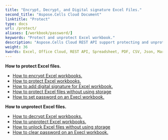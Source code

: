```yaml
---
title: "Encrypt, Decrypt, and Digital signature Excel Files."
second_title: "Aspose.Cells Cloud Document"
linktitle: "Protect"
type: docs
url: /protect/
aliases: [/workbook/password/]
keywords: "Protect and unprotect Excel workbook."
description: "Aspose.Cells Cloud REST API support protecting and unprotecting Excel workbook. SDK support kinds of development languages. They include Android, C#, Go, Java, NodeJS, Perl, PHP, Python, Ruby, and swift."
weight: 36
kwords: Excel, Office Cloud, REST API, Spreadsheet, PDF, CSV, Json, Markdwon, Protect workbook
---
```





**How to protect Excel files.**

- [How to encrypt Excel workbooks.](/cells/excel-file-encrypt/)
- [How to protect Excel workbooks.](/cells/protect-excel-file/)
- [How to add digital signature for Excel workbook.](/cells/excel-digital-signature/)
- [How to protect Excel files without using storage](/cells/protect-excel-files/)
- [How to set password on an Execl workbook.](/cells//workbook/password/modify/)

**How to unprotect Excel files.**

- [How to decrypt Excel workbooks.](/cells/excel-file-decrypt/)
- [How to unprotect Excel workbooks.](/cells/excel-unprotect/)
- [How to unlock Excel files without using storage](/cells/unlock-excel-files/)
- [How to clear password on an Execl workbook.](/cells/workbook/password/clear/)
